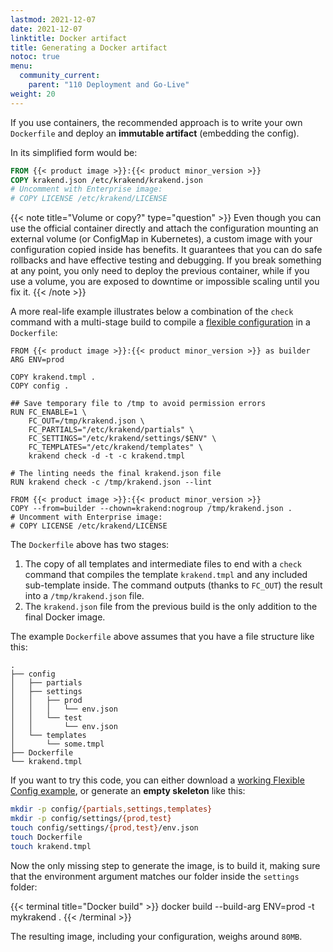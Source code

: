 ```yaml
---
lastmod: 2021-12-07
date: 2021-12-07
linktitle: Docker artifact
title: Generating a Docker artifact
notoc: true
menu:
  community_current:
    parent: "110 Deployment and Go-Live"
weight: 20
---
```

If you use containers, the recommended approach is to write your own `Dockerfile` and deploy an **immutable artifact** (embedding the config).

In its simplified form would be:
```Dockerfile
FROM {{< product image >}}:{{< product minor_version >}}
COPY krakend.json /etc/krakend/krakend.json
# Uncomment with Enterprise image:
# COPY LICENSE /etc/krakend/LICENSE
```

{{< note title="Volume or copy?" type="question" >}}
Even though you can use the official container directly and attach the configuration mounting an external volume (or ConfigMap in Kubernetes), a custom image with your configuration copied inside has benefits. It guarantees that you can do safe rollbacks and have effective testing and debugging. If you break something at any point, you only need to deploy the previous container, while if you use a volume, you are exposed to downtime or impossible scaling until you fix it.
{{< /note >}}

A more real-life example illustrates below a combination of the `check` command with a multi-stage build to compile a [flexible configuration](/docs/configuration/flexible-config/) in a `Dockerfile`:

```docker
FROM {{< product image >}}:{{< product minor_version >}} as builder
ARG ENV=prod

COPY krakend.tmpl .
COPY config .

## Save temporary file to /tmp to avoid permission errors
RUN FC_ENABLE=1 \
    FC_OUT=/tmp/krakend.json \
    FC_PARTIALS="/etc/krakend/partials" \
    FC_SETTINGS="/etc/krakend/settings/$ENV" \
    FC_TEMPLATES="/etc/krakend/templates" \
    krakend check -d -t -c krakend.tmpl

# The linting needs the final krakend.json file
RUN krakend check -c /tmp/krakend.json --lint

FROM {{< product image >}}:{{< product minor_version >}}
COPY --from=builder --chown=krakend:nogroup /tmp/krakend.json .
# Uncomment with Enterprise image:
# COPY LICENSE /etc/krakend/LICENSE
```

The `Dockerfile` above has two stages:

1. The copy of all templates and intermediate files to end with a `check` command that compiles the template `krakend.tmpl` and any included sub-template inside. The command outputs (thanks to `FC_OUT`) the result into a `/tmp/krakend.json` file.
2. The `krakend.json` file from the previous build is the only addition to the final Docker image.

The example `Dockerfile` above assumes that you have a file structure like this:

    .
    ├── config
    │   ├── partials
    │   ├── settings
    │   │   ├── prod
    │   │   │   └── env.json
    │   │   └── test
    │   │       └── env.json
    │   └── templates
    │       └── some.tmpl
    ├── Dockerfile
    └── krakend.tmpl

If you want to try this code, you can either download a [working Flexible Config example](https://github.com/krakend/examples/tree/main/3.flexible-configuration), or generate an **empty skeleton** like this:
```bash
mkdir -p config/{partials,settings,templates}
mkdir -p config/settings/{prod,test}
touch config/settings/{prod,test}/env.json
touch Dockerfile
touch krakend.tmpl
```

Now the only missing step to generate the image, is to build it, making sure that the environment argument matches our folder inside the `settings` folder:

{{< terminal title="Docker build" >}}
docker build --build-arg ENV=prod -t mykrakend .
{{< /terminal >}}

The resulting image, including your configuration, weighs around `80MB`.